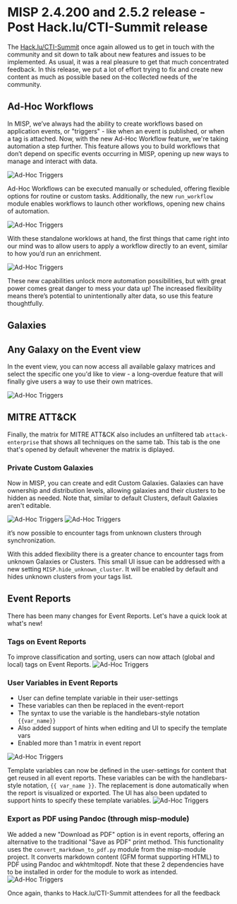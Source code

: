 # MISP 2.4.200 and 2.5.2 release - Post Hack.lu/CTI-Summit release

The [Hack.lu/CTI-Summit](https://hack.lu/) once again allowed us to get in touch with the community and sit down to talk about new features and issues to be implemented. As usual, it was a real pleasure to get that much concentrated feedback. In this release, we put a lot of effort trying to fix and create new content as much as possible based on the collected needs of the community.

## Ad-Hoc Workflows

In MISP, we’ve always had the ability to create workflows based on application events, or "triggers" - like when an event is published, or when a tag is attached. Now, with the new Ad-Hoc Workflow feature, we're taking automation a step further. This feature allows you to build workflows that don’t depend on specific events occurring in MISP, opening up new ways to manage and interact with data.

![Ad-Hoc Triggers](/img/blog/2.5.2/adhoc-trigger.png)

Ad-Hoc Workflows can be executed manually or scheduled, offering flexible options for routine or custom tasks. Additionally, the new `run_workflow` module enables workflows to launch other workflows, opening new chains of automation.

![Ad-Hoc Triggers](/img/blog/2.5.2/run_wf_action_module.png)

With these standalone worklows at hand, the first things that came right into our mind was to allow users to apply a workflow directly to an event, similar to how you’d run an enrichment.

![Ad-Hoc Triggers](/img/blog/2.5.2/run-wf-on-event.png)

These new capabilities unlock more automation possibilities, but with great power comes great danger to mess your data up! The increased flexibility means there’s potential to unintentionally alter data, so use this feature thoughtfully.

## Galaxies
## Any Galaxy on the Event view
In the event view, you can now access all available galaxy matrices and select the specific one you'd like to view - a long-overdue feature that will finally give users a way to use their own matrices.

![Ad-Hoc Triggers](/img/blog/2.5.2/galaxy-matrix.png)

## MITRE ATT&CK
Finally, the matrix for MITRE ATT&CK also includes an unfiltered tab `attack-enterprise` that shows all techniques on the same tab. This tab is the one that's opened by default whevener the matrix is diplayed.


### Private Custom Galaxies
Now in MISP, you can create and edit Custom Galaxies. Galaxies can have ownership and distribution levels, allowing galaxies and their clusters to be hidden as needed. Note that, similar to default Clusters, default Galaxies aren't editable.

![Ad-Hoc Triggers](/img/blog/2.5.2/custom-galaxy-add.png)
![Ad-Hoc Triggers](/img/blog/2.5.2/custom-galaxy.png)

it’s now possible to encounter tags from unknown clusters through synchronization. 

With this added flexibility there is a greater chance to encounter tags from unknown Galaxies or Clusters. This small UI issue can be addressed with a new setting `MISP.hide_unknown_cluster`. It will be enabled by default and hides unknown clusters from your tags list.

## Event Reports
There has been many changes for Event Reports. Let's have a quick look at what's new!

### Tags on Event Reports
To improve classification and sorting, users can now attach (global and local) tags on Event Reports.
![Ad-Hoc Triggers](/img/blog/2.5.2/eventreport-tags.png)

### User Variables in Event Reports
- User can define template variable in their user-settings
- These variables can then be replaced in the event-report
- The syntax to use the variable is the handlebars-style notation `{{var_name}}`
- Also added support of hints when editing and UI to specify the template vars
- Enabled more than 1 matrix in event report

![Ad-Hoc Triggers](/img/blog/2.5.2/eventreport-settings.png)

Template variables can now be defined in the user-settings for content that get reused in all event reports. These variables can be with the handlebars-style notation, `{{ var_name }}`. The replacement is done automatically when the report is visualized or exported. The UI has also been updated to support hints to specify these template variables.
![Ad-Hoc Triggers](/img/blog/2.5.2/eventreport-variables.png)

### Export as PDF using Pandoc (through misp-module)
We added a new "Download as PDF" option is in event reports, offering an alternative to the traditional "Save as PDF" print method. This functionality uses the `convert_markdown_to_pdf.py` module from the misp-module project. It converts markdown content (GFM format supporting HTML) to PDF using Pandoc and wkhtmltopdf. Note that these 2 dependencies have to be installed in order for the module to work as intended.
![Ad-Hoc Triggers](/img/blog/2.5.2/eventreport-download.png)

Once again, thanks to Hack.lu/CTI-Summit attendees for all the feedback
